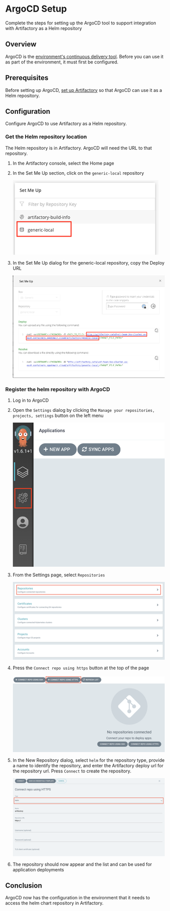 # ArgoCD Setup

<!--- cSpell:ignore setupartifactory artifactoryurlsetup -->

Complete the steps for setting up the ArgoCD tool to support integration with
 Artifactory as a Helm repository

## Overview

ArgoCD is the [environment's continuous delivery tool](../best-practices/devops.md#continuous-delivery).
Before you can use it as part of the environment, it must first be configured.

## Prerequisites

Before setting up ArgoCD, [set up Artifactory](artifactory-setup.md) so that ArgoCD can use it as a Helm repository.

## Configuration

Configure ArgoCD to use Artifactory as a Helm repository.

### Get the Helm repository location

The Helm repository is in Artifactory. ArgoCD will need the URL to that repository.

1. In the Artifactory console, select the Home page

2. In the Set Me Up section, click on the `generic-local` repository

    ![Set Me Up - Repositories](images/setupartifactory.png "Set Me Up: Repositories")

3. In the Set Me Up dialog for the generic-local repository, copy the Deploy URL

    ![Set Me Up - Generic Local Repository](images/artifactoryurlsetup.png "Set Me Up: generic-local Repository")

### Register the helm repository with ArgoCD

1. Log in to ArgoCD

2. Open the `Settings` dialog by clicking the `Manage your repositories, projects, settings` button on the left menu

    ![ArgoCD - Settings](images/argocd-settings.png "ArgoCD settings")

3. From the Settings page, select `Repositories`

    ![ArgoCD - Repositories](images/argocd-repositories.png "ArgoCD repositories")

4. Press the `Connect repo using https` button at the top of the page

    ![ArgoCD - New Repository](images/argocd-repository-new.png "ArgoCD new repository")

5. In the New Repository dialog, select `helm` for the repository type, provide a name to identify the repository, and enter the Artifactory deploy url for the repository url. Press `Connect` to create the repository.

    ![ArgoCD - New helm repository](images/argocd-repository-helm.png "ArgoCD helm repository")

6. The repository should now appear and the list and can be used for application deployments

## Conclusion

ArgoCD now has the configuration in the environment that it needs to access the helm chart repository in Artifactory.
